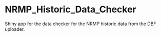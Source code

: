 # NRMP_Historic_Data_Checker
Shiny app for the data checker for the NRMP historic data from the DBF uploader. 

